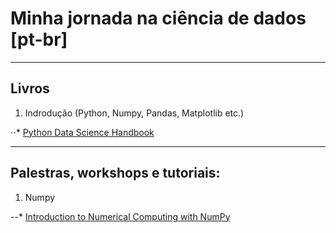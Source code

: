 # Minha jornada na ciência de dados [pt-br]

---

## Livros

1. Indrodução (Python, Numpy, Pandas, Matplotlib etc.)

⋅⋅* [Python Data Science Handbook](https://jakevdp.github.io/PythonDataScienceHandbook/)

---

## Palestras, workshops e tutoriais:

1. Numpy

--* [Introduction to Numerical Computing with NumPy](https://www.youtube.com/watch?v=ZB7BZMhfPgk&t=5772s)

